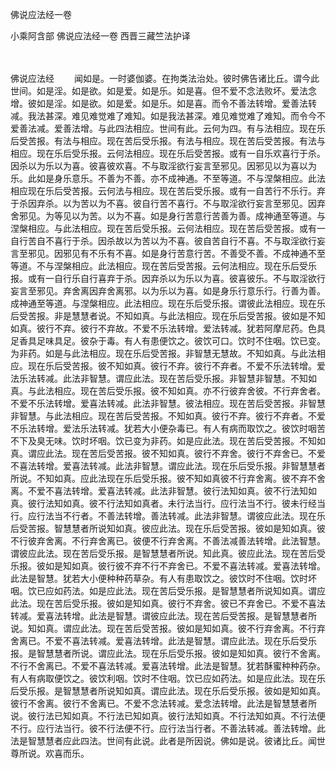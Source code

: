 佛说应法经一卷


小乘阿含部
佛说应法经一卷
西晋三藏竺法护译


　　

佛说应法经
　　闻如是。一时婆伽婆。在拘类法治处。彼时佛告诸比丘。谓今此世间。如是淫。如是欲。如是爱。如是乐。如是喜。但不爱不念法败坏。爱法念增。彼如是淫。如是欲。如是爱。如是乐。如是喜。而令不善法转增。爱善法转减。我法甚深。难见难觉难了难知。如是我法甚深。难见难觉难了难知。而令今不爱善法减。爱善法增。与此四法相应。世间有此。云何为四。有与法相应。现在乐后受苦报。有法与相应。现在苦后受乐报。有法与相应。现在苦后受苦报。有法与相应。现在乐后受乐报。云何法相应。现在乐后受苦报。或有一自乐欢喜行于杀。因杀以为乐以为喜。彼喜彼欢喜。不与取淫欲行妄言至邪见。因邪见以为喜以为乐。此如是身乐意乐。不善为不善。亦不成神通。不至等道。不与涅槃相应。此法相应现在乐后受苦报。云何法与相应。现在苦后受乐报。或有一自苦行不乐行。弃于杀因弃杀。以为苦以为不喜。彼自行苦不喜行。不与取淫欲行妄言至邪见。因弃舍邪见。为等见以为苦。以为不喜。如是身行苦意行苦善为善。成神通至等道。与涅槃相应。与此法相应。现在苦后受乐报。云何法相应。现在苦后受苦报。或有一自行苦自不喜行于杀。因杀故以为苦以为不喜。彼自苦自行不喜。不与取淫欲行妄言至邪见。因邪见有不乐有不喜。如是身行苦意行苦。不善受不善。不成神通不至等道。不与涅槃相应。此法相应。现在苦后受苦报。云何法相应。现在乐后受乐报。或有一自行乐自行喜弃于杀。因弃杀以为乐以为喜。彼喜彼乐。不与取淫欲行妄言至邪见。弃舍离因弃舍离邪。以为乐以为喜。如是身乐行意乐行。行善为善。成神通至等道。与涅槃相应。此法相应。现在乐后受乐报。谓彼此法相应。现在乐后受苦报。非是慧慧者说。不知如真。与此法相应。现在乐后受苦报。彼如是不知如真。彼行不弃。彼行不弃故。不爱不乐法转增。爱法转减。犹若阿摩尼药。色具足香具足味具足。彼杂于毒。有人有患便饮之。彼饮可口。饮时不住咽。饮已变。为非药。如是与此法相应。现在乐后受苦报。非智慧无慧故。不知如真。与此法相应。现在乐后受苦报。彼不知如真。彼行不弃。彼行不弃者。不爱不乐法转增。爱法乐法转减。此法非智慧。谓应此法。现在苦后受乐报。非智慧非智慧。不知如真。与此法相应。现在苦后受乐报。彼不知如真。亦不行彼弃舍彼。不行弃舍者。不爱不乐法转增。爱喜法转减。此法非智慧。彼法相应。现在苦后受苦报。非智慧非智慧。与此法相应。现在苦后受苦报。不知如真。彼行不弃。彼行不弃者。不爱不乐法转增。爱法乐法转减。犹若大小便杂毒已。有人有病而取饮之。彼饮时咽苦不下及臭无味。饮时坏咽。饮已变为非药。如是应此法。现在苦后受苦报。不知如真。谓应此法。现在苦后受苦报。彼不知如真。彼行不弃舍。彼行不弃舍已。不爱不喜法转增。爱喜法转减。此法非智慧。谓应此法。现在乐后受乐报。非智慧慧者所说。不知如真。应此法现在乐后受乐报。彼不知如真彼不行弃舍离。彼不弃不舍离。不爱不喜法转增。爱喜法转减。此法非智慧。彼行法知如真。彼不行法知如真。彼行法知如真。彼不行法知如真者。未行法当行。应行法当不行。彼未行经当行。应行法当不行者。不善法转增。善法转减。此法非智慧。谓彼应此法。现在乐后受苦报。智慧慧者所说知如真。彼应此法。现在乐后受苦报。彼如是知如真。彼不行彼弃舍离。不行弃舍离已。彼便不行弃舍离。不善法减善法转增。此法智慧。谓彼应此法。现在苦后受乐报。是智慧慧者所说。知此真。彼应此法。现在苦后受乐报。彼如是知如真。彼行彼不弃不行不弃舍已。不爱不喜法转减。爱喜法转增。此法是智慧。犹若大小便种种药草杂。有人有患取饮之。彼饮时不住咽。饮时坏咽。饮已应如药法。如是应此法。现在苦后受乐报。是智慧慧者所说知如真。谓应此法。现在苦后受乐报。彼如是知如真。彼行不弃舍。彼已不弃舍已。不爱不喜法转减。爱喜法转增。此法是智慧。谓彼应此法。现在苦后受苦报。是智慧慧者所说。知如真。谓应此法。现在苦后受苦报。彼如是知如真。彼不行弃舍离。不行弃舍离已。不爱不喜法转减。爱喜法转增。此法是智慧。谓应此法。现在乐后受乐报。是智慧慧者所说。谓应此法。现在乐后受乐报。彼如是知如真。彼行不舍离。不行不舍离已。不爱不喜法转减。爱喜法转增。此法是智慧。犹若酥蜜种种药杂。有人有病取便饮之。彼饮利咽。饮时不住咽。饮已应如药法。如是应此法。现在乐后受乐报。是智慧慧者所说知如真。谓应此法。现在乐后受乐报。彼如是知如真。彼行不舍离。彼行不舍离已。不爱不念法转减。爱念法转增。此法是智慧慧者所说。彼行法已知如真。不行法已知如真。彼行法知如真。不行法知如真。不行法便不行。应行法当行。彼不行法便不行。应行法当行者。不善法转减。善法转增。此法是智慧慧者应此四法。世间有此说。此者是所因说。佛如是说。彼诸比丘。闻世尊所说。欢喜而乐。

 
